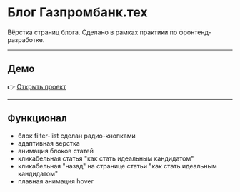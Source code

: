 # Блог Газпромбанк.тех

Вёрстка страниц блога.
Сделано в рамках практики по фронтенд-разработке.

---

## Демо
👉 [Открыть проект](https://megacerera.github.io/blog-gpb/)

---

##  Функционал 
- блок filter-list сделан радио-кнопками 
- адаптивная верстка
- анимация блоков статей
- кликабельная статья "как стать идеальным кандидатом"
- кликабельная "назад" на странице статьи "как стать идеальным кандидатом" 
- плавная анимация hover
